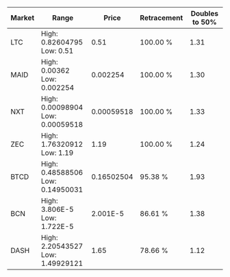 | Market | Range | Price| Retracement | Doubles to 50% |
| --- | --- | --- | --- | --- |
| LTC | High: 0.82604795<br />Low: 0.51 | 0.51 | 100.00 % | 1.31 |
| MAID | High: 0.00362<br />Low: 0.002254 | 0.002254 | 100.00 % | 1.30 |
| NXT | High: 0.00098904<br />Low: 0.00059518 | 0.00059518 | 100.00 % | 1.33 |
| ZEC | High: 1.76320912<br />Low: 1.19 | 1.19 | 100.00 % | 1.24 |
| BTCD | High: 0.48588506<br />Low: 0.14950031 | 0.16502504 | 95.38 % | 1.93 |
| BCN | High: 3.806E-5<br />Low: 1.722E-5 | 2.001E-5 | 86.61 % | 1.38 |
| DASH | High: 2.20543527<br />Low: 1.49929121 | 1.65 | 78.66 % | 1.12 |
